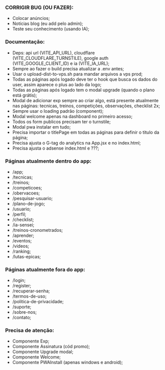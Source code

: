 ### CORRIGIR BUG (OU FAZER):
- Colocar anúncios;
- Notícias blog (eu add pelo admin);
- Teste seu conhecimento (usando IA);


### Documentação:
- Deps: api url (VITE_API_URL), cloudflare (VITE_CLOUDFLARE_TURNSTILE), google auth (VITE_GOOGLE_CLIENT_ID) e ia (VITE_IA_URL);
- Sempre ao fazer o build precisa atualizar a .env antes;
- Usar o upload-dist-to-vps.sh para mandar arquivos a vps prod;
- Todas as páginas após logado deve ter o hook que busca os dados do user, assim aparece o plus ao lado da logo;
- Todas as páginas após logado tem o modal upgrade (quando o plano está grátis);
- Modal de adicionar exp sempre ao criar algo, está presente atualmente nas páginas: tecnicas, treinos, competições, observações, checklist 2x;
- Sempre usar o loading padrão (component);
- Modal welcome apenas na dashboard no primeiro acesso;
- Todos os form publicos precisam ter o turnstile;
- Modal pwa instalar em tudo;
- Precisa importar o titlePage em todas as páginas para definir o titulo da página;
- Precisa ajusta o G-tag do analytics na App.jsx e no index.html;
- Precisa ajusta o adsense index.html e ???;


### Páginas atualmente dentro do app:
- /app;
- /tecnicas;
- /treinos;
- /competicoes;
- /obervacoes;
- /pesquisar-usuario;
- /plano-de-jogo;
- /usuario;
- /perfil;
- /checklist;
- /ia-sensei;
- /treinos-cronometrados;
- /aprender;
- /eventos;
- /videos;
- /ranking;
- /lutas-epicas;


### Páginas atualmente fora do app:
- /login;
- /register;
- /recuperar-senha;
- /termos-de-uso;
- /politica-de-privacidade;
- /suporte;
- /sobre-nos;
- /contato;


### Precisa de atenção:
- Componente Exp;
- Componente Assinatura (cód promo);
- Componente Upgrade modal;
- Componente Welcome;
- Componente PWAInstall (apenas windows e android);

